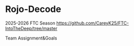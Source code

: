 # Rojo-Decode
2025-2026 FTC Season
https://github.com/CareyK25/FTC-IntoTheDeep/tree/master

Team Assignment&Goals
